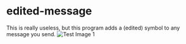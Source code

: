 # edited-message
This is really useless, but this program adds a (edited) symbol to any message you send.
![Test Image 1](https://i.imgur.com/4OWGyAu.png)
